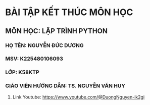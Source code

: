 # BÀI TẬP KẾT THÚC MÔN HỌC
## MÔN HỌC: LẬP TRÌNH PYTHON
### HỌ TÊN: NGUYỄN ĐỨC DƯƠNG
### MSV: K225480106093
### LỚP: K58KTP
### GIÁO VIÊN HƯỚNG DẪN: TS. NGUYỄN VĂN HUY
1. Link Youtube: https://www.youtube.com/@DuongNguyen-ik2gi
